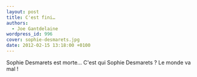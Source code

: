 ```yaml
---
layout: post
title: C'est fini…
authors:
  - Joe Gantdelaine
wordpress_id: 996
cover: sophie-desmarets.jpg
date: 2012-02-15 13:18:00 +0100
---
```


Sophie Desmarets est morte… C'est qui Sophie Desmarets ? Le monde va mal !
